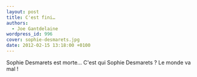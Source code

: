 ```yaml
---
layout: post
title: C'est fini…
authors:
  - Joe Gantdelaine
wordpress_id: 996
cover: sophie-desmarets.jpg
date: 2012-02-15 13:18:00 +0100
---
```


Sophie Desmarets est morte… C'est qui Sophie Desmarets ? Le monde va mal !
